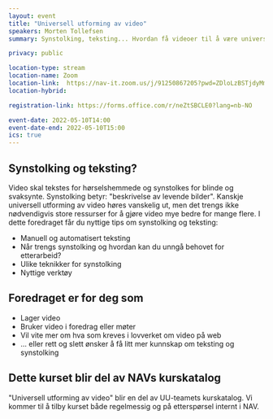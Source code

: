 ```yaml
---
layout: event
title: "Universell utforming av video"
speakers: Morten Tollefsen
summary: Synstolking, teksting... Hvordan få videoer til å være universelt utformet? Kurset blir del av NAVs interne kurskatalog.

privacy: public

location-type: stream
location-name: Zoom
location-link:  https://nav-it.zoom.us/j/91250867205?pwd=ZDloLzBSTjdyMmU2YXZNbDE2Nm84dz09
location-hybrid:

registration-link: https://forms.office.com/r/neZtSBCLE0?lang=nb-NO

event-date: 2022-05-10T14:00
event-date-end: 2022-05-10T15:00
ics: true
---
```


## Synstolking og teksting?
Video skal tekstes for hørselshemmede og synstolkes for blinde og svaksynte. Synstolking betyr: "beskrivelse av levende bilder".
Kanskje universell utforming av video høres vanskelig ut, men det trengs ikke nødvendigvis store ressurser for å gjøre video mye bedre for mange flere. I dette foredraget får du nyttige tips om synstolking og teksting:
* Manuell og automatisert teksting
* Når trengs synstolking og hvordan kan du unngå behovet for etterarbeid?
* Ulike teknikker for synstolking
* Nyttige verktøy 

## Foredraget er for deg som
* Lager video
* Bruker video i foredrag eller møter
* Vil vite mer om hva som kreves i lovverket om video på web
* ... eller rett og slett ønsker å få litt mer kunnskap om teksting og synstolking

## Dette kurset blir del av NAVs kurskatalog
"Universell utforming av video" blir en del av UU-teamets kurskatalog.  Vi kommer til å tilby kurset både regelmessig og på etterspørsel internt i NAV. 
